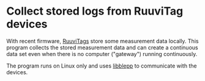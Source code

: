 # Collect stored logs from RuuviTag devices

With recent firmware, [RuuviTags](https://ruuvi.com/ruuvitag/) store some measurement data locally. 
This program collects the stored measurement data and can create a continuous data set even when there is no computer ("gateway") running continuously. 

The program runs on Linux only and uses [libblepp](https://github.com/edrosten/libblepp/) to communicate with the devices. 
